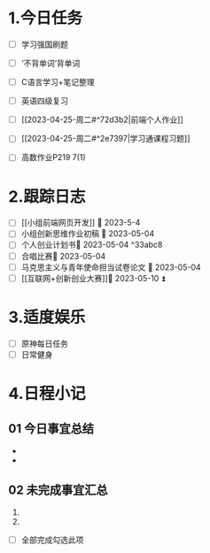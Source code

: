 # 1.今日任务

- [ ] 学习强国刷题
- [ ] ‘不背单词’背单词
- [ ] C语言学习+笔记整理 
- [ ] 英语四级复习
- [ ] [[2023-04-25-周二#^72d3b2|前端个人作业]]
- [ ] [[2023-04-25-周二#^2e7397|学习通课程习题]]
- [ ] 高数作业P219 7(1)


# 2.跟踪日志

- [ ] [[小组前端网页开发]] 📅 2023-5-4 
- [ ] 小组创新思维作业初稿 📅 2023-05-04
- [ ] 个人创业计划书📅 2023-05-04 ^33abc8
- [ ] 合唱比赛📅 2023-05-04
- [ ] 马克思主义与青年使命担当试卷论文 📅 2023-05-04
- [ ] [[互联网+创新创业大赛]]📅 2023-05-10 ⏫ 

# 3.适度娱乐

- [ ] 原神每日任务
- [ ] 日常健身

# 4.日程小记

## 01 今日事宜总结

- 
- 

## 02 未完成事宜汇总

1. 
2. 

- [ ] 全部完成勾选此项



